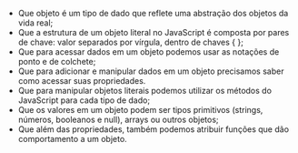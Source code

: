 - Que objeto é um tipo de dado que reflete uma abstração dos objetos da vida real;
- Que a estrutura de um objeto literal no JavaScript é composta por pares de chave: valor separados por vírgula, dentro de chaves { };
- Que para acessar dados em um objeto podemos usar as notações de ponto e de colchete;
- Que para adicionar e manipular dados em um objeto precisamos saber como acessar suas propriedades.
- Que para manipular objetos literais podemos utilizar os métodos do JavaScript para cada tipo de dado;
- Que os valores em um objeto podem ser tipos primitivos (strings, números, booleanos e null), arrays ou outros objetos;
- Que além das propriedades, também podemos atribuir funções que dão comportamento a um objeto.